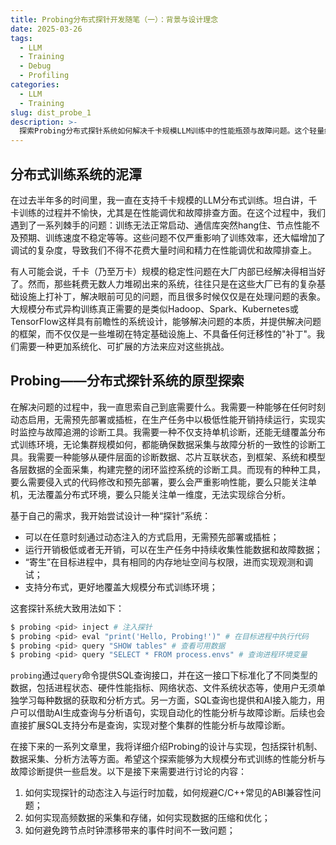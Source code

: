 ```yaml
---
title: Probing分布式探针开发随笔（一）：背景与设计理念
date: 2025-03-26
tags:
  - LLM
  - Training
  - Debug
  - Profiling
categories:
  - LLM
  - Training
slug: dist_probe_1
description: >-
  探索Probing分布式探针系统如何解决千卡规模LLM训练中的性能瓶颈与故障问题。这个轻量级工具通过动态注入实现无侵入监控，支持CUDA/GPU性能分析、分布式调试、内存优化和通信分析，无需修改代码或重启应用。本文详细介绍其设计原理、SQL查询接口和在PyTorch训练环境中的应用，帮助工程师有效应对大规模分布式训练的挑战。
---
```


## 分布式训练系统的泥潭

在过去半年多的时间里，我一直在支持千卡规模的LLM分布式训练。坦白讲，千卡训练的过程并不愉快，尤其是在性能调优和故障排查方面。在这个过程中，我们遇到了一系列棘手的问题：训练无法正常启动、通信库突然hang住、节点性能不及预期、训练速度不稳定等等。这些问题不仅严重影响了训练效率，还大幅增加了调试的复杂度，导致我们不得不花费大量时间和精力在性能调优和故障排查上。

有人可能会说，千卡（乃至万卡）规模的稳定性问题在大厂内部已经解决得相当好了。然而，那些耗费无数人力堆砌出来的系统，往往只是在这些大厂已有的复杂基础设施上打补丁，解决眼前可见的问题，而且很多时候仅仅是在处理问题的表象。大规模分布式异构训练真正需要的是类似Hadoop、Spark、Kubernetes或TensorFlow这样具有前瞻性的系统设计，能够解决问题的本质，并提供解决问题的框架，而不仅仅是一些堆砌在特定基础设施上、不具备任何迁移性的"补丁"。我们需要一种更加系统化、可扩展的方法来应对这些挑战。

## Probing——分布式探针系统的原型探索

在解决问题的过程中，我一直思索自己到底需要什么。我需要一种能够在任何时刻动态启用，无需预先部署或插桩，在生产任务中以极低性能开销持续运行，实现实时监控与故障追溯的诊断工具。我需要一种不仅支持单机诊断，还能无缝覆盖分布式训练环境，无论集群规模如何，都能确保数据采集与故障分析的一致性的诊断工具。我需要一种能够从硬件层面的诊断数据、芯片互联状态，到框架、系统和模型各层数据的全面采集，构建完整的闭环监控系统的诊断工具。而现有的种种工具，要么需要侵入式的代码修改和预先部署，要么会严重影响性能，要么只能关注单机，无法覆盖分布式环境，要么只能关注单一维度，无法实现综合分析。

基于自己的需求，我开始尝试设计一种“探针”系统：

- 可以在任意时刻通过动态注入的方式启用，无需预先部署或插桩；
- 运行开销极低或者无开销，可以在生产任务中持续收集性能数据和故障数据；
- “寄生”在目标进程中，具有相同的内存地址空间与权限，进而实现观测和调试；
- 支持分布式，更好地覆盖大规模分布式训练环境；

这套探针系统大致用法如下：

```bash
$ probing <pid> inject # 注入探针
$ probing <pid> eval "print('Hello, Probing!')" # 在目标进程中执行代码
$ probing <pid> query "SHOW tables" # 查看可用数据
$ probing <pid> query "SELECT * FROM process.envs" # 查询进程环境变量
```

`probing`通过`query`命令提供SQL查询接口，并在这一接口下标准化了不同类型的数据，包括进程状态、硬件性能指标、网络状态、文件系统状态等，使用户无须单独学习每种数据的获取和分析方式。另一方面，SQL查询也提供和AI接入能力，用户可以借助AI生成查询与分析语句，实现自动化的性能分析与故障诊断。后续也会直接扩展SQL支持分布是查询，实现对整个集群的性能分析与故障诊断。

在接下来的一系列文章里，我将详细介绍Probing的设计与实现，包括探针机制、数据采集、分析方法等方面。希望这个探索能够为大规模分布式训练的性能分析与故障诊断提供一些启发。以下是接下来需要进行讨论的内容：

1. 如何实现探针的动态注入与运行时加载，如何规避C/C++常见的ABI兼容性问题；
2. 如何实现高频数据的采集和存储，如何实现数据的压缩和优化；
3. 如何避免跨节点时钟漂移带来的事件时间不一致问题；
